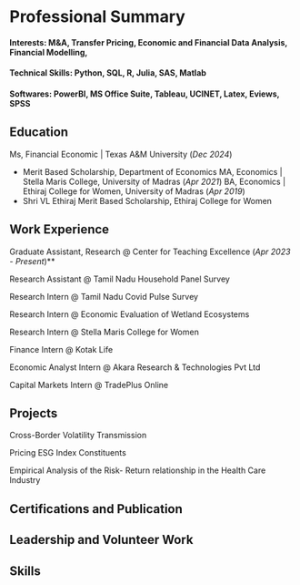 # Professional Summary

#### Interests: M&A, Transfer Pricing, Economic and Financial Data Analysis, Financial Modelling, 
#### Technical Skills: Python, SQL, R, Julia, SAS, Matlab
#### Softwares: PowerBI, MS Office Suite, Tableau, UCINET, Latex, Eviews, SPSS

## Education
Ms, Financial Economic | Texas A&M University (_Dec 2024_)
- Merit Based Scholarship, Department of Economics
MA, Economics | Stella Maris College, University of Madras (_Apr 2021_)
BA, Economics | Ethiraj College for Women, University of Madras (_Apr 2019_)
- Shri VL Ethiraj Merit Based Scholarship, Ethiraj College for Women

## Work Experience
Graduate Assistant, Research @ Center for Teaching Excellence (_Apr 2023 - Present_)**

Research Assistant @ Tamil Nadu Household Panel Survey

Research Intern @ Tamil Nadu Covid Pulse Survey

Research Intern @ Economic Evaluation of Wetland Ecosystems

Research Intern @ Stella Maris College for Women

Finance Intern @ Kotak Life

Economic Analyst Intern @ Akara Research & Technologies Pvt Ltd

Capital Markets Intern @ TradePlus Online

## Projects

Cross-Border Volatility Transmission

Pricing ESG Index Constituents

Empirical Analysis of the Risk- Return relationship in the Health Care Industry

## Certifications and Publication

## Leadership and Volunteer Work

## Skills 




